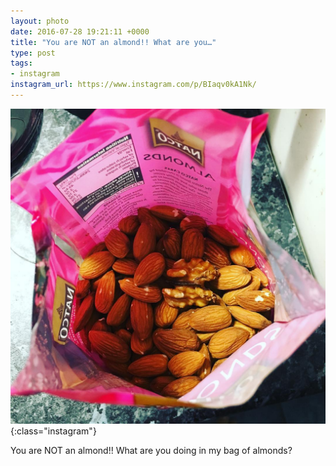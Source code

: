 ```yaml
---
layout: photo
date: 2016-07-28 19:21:11 +0000
title: "You are NOT an almond!! What are you…"
type: post
tags:
- instagram
instagram_url: https://www.instagram.com/p/BIaqv0kA1Nk/
---
```


![Instagram - BIaqv0kA1Nk](/img/BIaqv0kA1Nk.jpg){:class="instagram"}

You are NOT an almond!! What are you doing in my bag of almonds?
